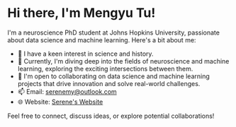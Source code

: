 # Hi there, I'm Mengyu Tu!

I'm a neuroscience PhD student at Johns Hopkins University, passionate about data science and machine learning. Here's a bit about me:

- 👀 I have a keen interest in science and history.
- 🌱 Currently, I'm diving deep into the fields of neuroscience and machine learning, exploring the exciting intersections between them.
- 💼 I'm open to collaborating on data science and machine learning projects that drive innovation and solve real-world challenges.
- 📫 Email: [serenemy@outlook.com](mailto:serenemy@outlook.com) 
- 🌐 Website: [Serene's Website](https://mengyu-tu.github.io/mengyu_tu.github.io/)

Feel free to connect, discuss ideas, or explore potential collaborations!

<!---
Mengyu-TU/Mengyu-TU is a ✨ special ✨ repository because its `README.md` (this file) appears on your GitHub profile.
You can click the Preview link to take a look at your changes.
--->

